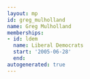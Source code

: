 ```yaml
---
layout: mp
id: greg_mulholland
name: Greg Mulholland
memberships:
- id: ldem
  name: Liberal Democrats
  start: '2005-06-28'
  end: 
autogenerated: true
---
```

